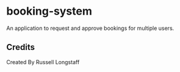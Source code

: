 # booking-system
An application to request and approve bookings for multiple users.

## Credits
Created By Russell Longstaff
